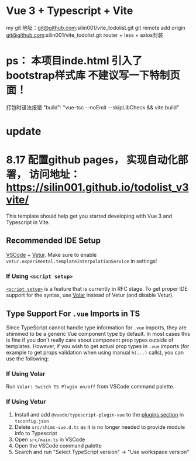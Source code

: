 # Vue 3 + Typescript + Vite
my git 地址：git@github.com:silin001/vite_todolist.git
git remote add origin git@github.com:silin001/vite_todolist.git
router + less + axios封装
# ps： 本项目inde.html 引入了bootstrap样式库 不建议写一下特制页面！
打包时语法报错
    "build": "vue-tsc --noEmit --skipLibCheck && vite build"


# update
# 8.17 配置github pages， 实现自动化部署， 访问地址：https://silin001.github.io/todolist_v3vite/



This template should help get you started developing with Vue 3 and Typescript in Vite.
## Recommended IDE Setup

[VSCode](https://code.visualstudio.com/) + [Vetur](https://marketplace.visualstudio.com/items?itemName=octref.vetur). Make sure to enable `vetur.experimental.templateInterpolationService` in settings!

### If Using `<script setup>`

[`<script setup>`](https://github.com/vuejs/rfcs/pull/227) is a feature that is currently in RFC stage. To get proper IDE support for the syntax, use [Volar](https://marketplace.visualstudio.com/items?itemName=johnsoncodehk.volar) instead of Vetur (and disable Vetur).

## Type Support For `.vue` Imports in TS

Since TypeScript cannot handle type information for `.vue` imports, they are shimmed to be a generic Vue component type by default. In most cases this is fine if you don't really care about component prop types outside of templates. However, if you wish to get actual prop types in `.vue` imports (for example to get props validation when using manual `h(...)` calls), you can use the following:

### If Using Volar

Run `Volar: Switch TS Plugin on/off` from VSCode command palette.

### If Using Vetur

1. Install and add `@vuedx/typescript-plugin-vue` to the [plugins section](https://www.typescriptlang.org/tsconfig#plugins) in `tsconfig.json`
2. Delete `src/shims-vue.d.ts` as it is no longer needed to provide module info to Typescript
3. Open `src/main.ts` in VSCode
4. Open the VSCode command palette
5. Search and run "Select TypeScript version" -> "Use workspace version"
